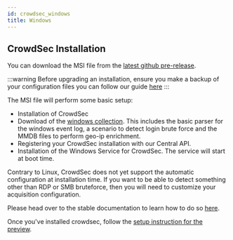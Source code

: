 ```yaml
---
id: crowdsec_windows
title: Windows
---
```


## CrowdSec Installation

You can download the MSI file from the [latest github pre-release](https://github.com/crowdsecurity/crowdsec/releases).

:::warning
Before upgrading an installation, ensure you make a backup of your configuration files you can follow our guide [here](backup_guide)
:::

The MSI file will perform some basic setup:
 - Installation of CrowdSec
 - Download of the [windows collection](https://hub.crowdsec.net/author/crowdsecurity/collections/windows). This includes the basic parser for the windows event log, a scenario to detect login brute force and the MMDB files to perform geo-ip enrichment.
 - Registering your CrowdSec installation with our Central API.
 - Installation of the Windows Service for CrowdSec. The service will start at boot time.

Contrary to Linux, CrowdSec does not yet support the automatic configuration at installation time. If you want to be able to detect something other than RDP or SMB bruteforce, then you will need to customize your acquisition configuration.

Please head over to the stable documentation to learn how to do so [here](../getting_started/install_windows#acquisition-configuration).

Once you've installed crowdsec, follow the [setup instruction for the preview](/preview/1-5/setup.mdx).